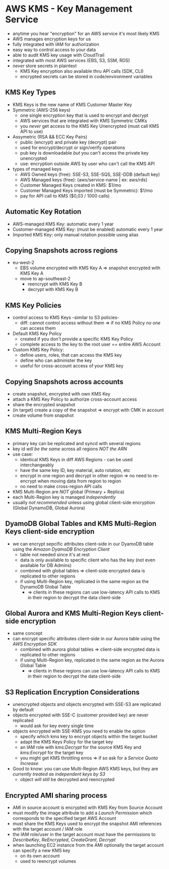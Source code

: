 # AWS KMS - Key Management Service

* anytime you hear "encryption" for an AWS service it's most likely KMS
* AWS manages encryption keys for us
* fully integrated with IAM for authorization
* easy way to control access to your data
* able to audit KMS key usage with CloudTrail
* integrated with most AWS services (EBS, S3, SSM, RDS)
* *never* store secrets in plaintext
  * KMS Key encryption also available thru API calls (SDK, CLI)
  * encrypted secrets can be stored in code/environment variables

## KMS Key Types

* KMS Keys is the new name of KMS Customer Master Key
* Symmetric (AWS-256 keys)
  * one single encryption key that is used to encrypt and decrypt
  * AWS services that are integrated with KMS Symmetric CMKs
  * you *never* get access to the KMS Key Unencrypted (must call KMS API to use)
* Assymetric (RSA && ECC Key Pairs)
  * public (encrypt) and private key (decrypt) pair
  * used for encrypt/decrypt or sign/verify operations
  * pub key is downloadable *but* you can't access the private key unencrypted
  * use: encryption outside AWS by user who can't call the KMS API
* types of managed keys
  * AWS Owned keys (free): SSE-S3, SSE-SQS, SSE-DDB (default key)
  * AWS Managed keys (free): (aws/service-name | ex: aws/rds)
  * Customer Managed Keys created in KMS: $1/mo
  * Customer Managed Keys imported (must be Symmetric): $1/mo
  * pay for API call to KMS ($0,03 / 1000 calls)

## Automatic Key Rotation

* AWS-managed KMS Key: automatic every 1 year
* Customer-managed KMS Key: (must be enabled) automatic every 1 year
* Imported KMS Key: only manual rotation possible using alias

## Copying Snapshots across regions

* eu-west-2
  * EBS volume encrypted with KMS Key A => snapshot encrypted with KMS Key A
  * move to ap-southeast-2
    * reencrypt with KMS Key B
    * decrypt with KMS Key B

## KMS Key Policies

* control access to KMS Keys -similar to S3 policies-
  * diff: cannot control access without them => if no KMS Policy *no one* can access them
* Default KMS Key Policy
  * created if you don't provide a specific KMS Key Policy
  * complete access to the key to the root user == entire AWS Account
* Custom KMS Key Policy:
  * define users, roles, that can access the KMS key
  * define who can administer the key
  * useful for cross-account access of your KMS key

## Copying Snapshots across accounts

* create snapshot, encrypted with own KMS Key
* attach a KMS Key Policy to authorize cross-account access
* share the encrypted snapshot
* (in target) create a copy of the snapshot => encrypt with CMK in account
* create volume from snapshot

## KMS Multi-Region Keys

* primary key can be replicated and syncd with several regions
* key id *will be the same* across all regions *NOT the ARN*
* use case:
  * identical KMS Keys in diff AWS Regions - can be used interchangeably
  * have the same key ID, key material, auto rotation, etc
  * encrypt in one region and decrypt in other region => no need to re-encrypt when moving data from region to region
  * no need to make cross-region API calls
* KMS Multi-Region are *NOT* global (Primary + Replica)
* each Multi-Region key is managed *independently*
* usually *not recommended* unless using global client-side encryption (Global DynamoDB, Global Aurora)

## DyamoDB Global Tables and KMS Multi-Region Keys client-side encryption

* we can encrypt sepcific attributes client-side in our DyamoDB table using the *Amazon DyamoDB Encryption Client*
  * table not needed since it's at rest
  * data is only available to specific client who has the key (not even available for DB Admins)
  * combined with global tables => client-side encrypted data is replicated to other regions
  * if using Multi-Region key, replicated in the same region as the DynamoDB Global Table
    * => clients in these regions can use low-latency API calls to KMS in their region to decrypt the data client-side

## Global Aurora and KMS Multi-Region Keys client-side encryption

* same concept
* can encrypt specific attributes client-side in our Aurora table using the *AWS Encryption SDK*
  * combined with aurora global tables => client-side encrypted data is replicated to other regions
  * if using Multi-Region key, replicated in the same region as the Aurora Global Table
    * => clients in these regions can use low-latency API calls to KMS in their region to decrypt the data client-side

## S3 Replication Encryption Considerations

* unencrypted objects and objects encrypted with SSE-S3 are replicated by default
* objects encrypted with SSE-C (customer provided key) are never replicated
  * would ask for key every single time
* objects encrypted with SSE-KMS you need to enable the option
  * specify which kms key to encrypt objects within the target bucket
  * adapt the KMS Keys Policy for the target key
  * an IAM role with *kms:Decrypt* for the source KMS Key and *kms:Encrypt* for the target key
  * you might get KMS throttling erros => if so ask for a *Service Quota Increase*
* Good to know: you can use Multi-Region AWS KMS keys, but they are *currently treated as independent keys by S3*
  * object *will still* be decrypted and reencrypted

## Encrypted AMI sharing process

* AMI in source account is encrypted with KMS Key from Source Account
* must modify the image attribute to add a *Launch Permission* which corresponds to the specified target AWS Account
* must share the KMS Keys used to encrypt the snapshot AMI references with the target account / IAM role
* the IAM role/user in the target account must have the permissions to *DescribeKey*, *ReEncrypted*, *CreateGrant*, *Decrypt*
* when launching EC2 instance from the AMI optionally the target account can specify a new KMS key
  * on its own account
  * used to reencrypt volumes
